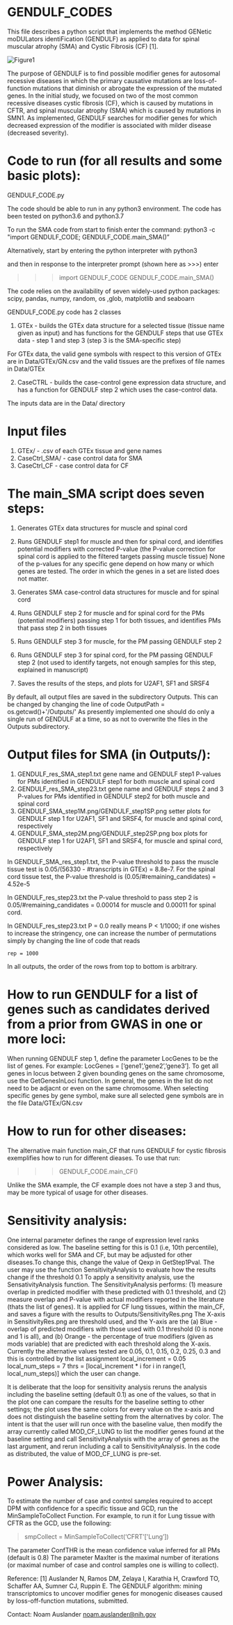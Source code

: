 # GENDULF_CODES


This file describes a python script that implements the method GENetic
moDULators identiFication (GENDULF) as applied to data for spinal
muscular atrophy (SMA) and Cystic Fibrosis (CF) [1].
 
![Figure1](https://user-images.githubusercontent.com/18428559/68185201-fd242280-ff6e-11e9-9866-17c97408d431.png)


The purpose of GENDULF is to find possible modifier genes for
autosomal recessive diseases in which the primary causative mutations
are loss-of-function mutations that diminish or abrogate the
expression of the mutated genes. In the initial study, we focused on
two of the most common recessive diseases cystic fibrosis (CF), which
is caused by mutations in CFTR, and spinal muscular atrophy (SMA)
which is caused by mutations in SMN1. As implemented, GENDULF searches
for modifier genes for which decreased expression of the modifier is
associated with milder disease (decreased severity).


# Code to run (for all results and some basic plots):
GENDULF_CODE.py

The code should be able to run in any python3 environment. The code
has been tested on python3.6 and python3.7

To run the SMA code from start to finish enter the command:
python3 -c "import GENDULF_CODE; GENDULF_CODE.main_SMA()”



Alternatively, start by entering the python interpreter with
python3

and then in response to the interpreter prompt (shown here as >>>) enter
>>> import GENDULF_CODE
>>> GENDULF_CODE.main_SMA()

The code relies on the availability of seven widely-used python
packages: scipy, pandas, numpy, random, os ,glob, matplotlib and seaboarn

GENDULF_CODE.py code has 2 classes

1. GTEx - builds the GTEx data structure for a selected tissue (tissue
name given as input) and has functions for the GENDULF steps that use
GTEx data - step 1 and step 3 (step 3 is the SMA-specific step)

For GTEx data, the valid gene symbols with respect to this version of GTEx are in
Data/GTEx/GN.csv
and the valid tissues are the prefixes of file names in
Data/GTEx

2. CaseCTRL - builds the case-control gene expression data structure, and
has a function for GENDULF step 2 which uses the case-control data.

The inputs data are in the Data/ directory

# Input files
1. GTEx/ - .csv of each GTEx tissue and gene names
2. CaseCtrl_SMA/ - case control data for SMA
3. CaseCtrl_CF - case control data for CF


# The main_SMA script does seven steps:

1. Generates GTEx data structures for muscle and spinal cord

2. Runs GENDULF step1 for muscle and then for spinal cord, and
identifies potential modifiers with corrected P-value (the P-value
correction for spinal cord is applied to the filtered targets passing
muscle tissue)
None of the p-values for any specific gene depend on  how many or which genes are tested.
The order in which the genes in a set are listed does not matter.

3. Generates SMA case-control data structures for muscle and for spinal cord

4. Runs GENDULF step 2 for muscle and for spinal cord for the PMs
(potential modifiers) passing step 1 for both tissues, and identifies
PMs that pass step 2 in both tissues

5. Runs GENDULF step 3 for muscle, for the PM passing GENDULF step 2 

6. Runs GENDULF step 3 for spinal cord, for the PM passing GENDULF
step 2 (not used to identify targets, not enough samples for this
step, explained in manuscript)

7. Saves the results of the steps, and plots for U2AF1, SF1 and SRSF4

By default, all output files are saved in the subdirectory Outputs.
This can be changed by changing the line of code
OutputPath = os.getcwd()+'/Outputs/'
As presently implemented one should do only a single run of
GENDULF at a time, so as not to overwrite the files in
the Outputs subdirectory.

# Output files for SMA (in Outputs/):
1. GENDULF_res_SMA_step1.txt gene name and GENDULF step1 P-values for PMs identified in GENDULF step1 for both muscle and spinal cord
2. GENDULF_res_SMA_step23.txt gene name and GENDULF steps 2 and 3 P-values for PMs identified in GENDULF step2 for both muscle and spinal cord
3. GENDULF_SMA_step1M.png/GENDULF_step1SP.png setter plots for GENDULF step 1 for U2AF1, SF1 and SRSF4, for muscle and spinal cord, respectively 
4. GENDULF_SMA_step2M.png/GENDULF_step2SP.png box plots for GENDULF step 1 for U2AF1, SF1 and SRSF4, for muscle and spinal cord, respectively 

In GENDULF_SMA_res_step1.txt, the P-value threshold to pass the muscle
tissue test is 0.05/(56330 - #transcripts in GTEx) = 8.8e-7. For the
spinal cord tissue test, the P-value threshold is
(0.05/#remaining_candidates) = 4.52e-5

In GENDULF_res_step23.txt the P-value threshold to pass step 2 is
0.05/#remaining_candidates = 0.00014 for muscle and 0.00011 for spinal
cord.

In GENDULF_res_step23.txt P = 0.0 really means P < 1/1000; if one
wishes to increase the stringency, one can increase the number of
permutations simply by changing the line of code that reads

    rep = 1000 

In all outputs, the order of the rows from top to bottom is arbitrary.

# How to run GENDULF for a list of genes such as candidates derived from a prior from GWAS in one or more loci:

When running GENDULF step 1, define the parameter LocGenes to be the list of genes.
For example: LocGenes = [‘gene1’,’gene2’,’gene3’]. To get all genes in locus between 2 given bounding 
genes on the same chromosome, use the GetGenesInLoci function. In general, the genes in the list do not need to be adjacnt or even on the
same chromosome. When selecting specific genes by gene symbol, make sure all selected gene symbols are in the file
Data/GTEx/GN.csv

# How to run for other diseases:
The alternative main function main_CF that runs GENDULF for cystic fibrosis exemplifies how to run for different dieases.
To use that run:
>>> GENDULF_CODE.main_CF()

Unlike the SMA example, the CF example does not have a step 3 and thus, may be more typical of usage for other diseases.

# Sensitivity analysis:
One internal parameter defines the range of expression level ranks considered as low. The baseline setting for
this is 0.1 (i.e, 10th percentile), which works well for SMA and CF, but may be adjusted for other diseases.To change this, change the value of Qexp in GetStep1Pval.
The user may use the function SensitivityAnalysis to evaluate how the results change if the threshold 0.1
To apply a sensitivity analysis, use the SensativityAnalysis function.
The SensitivityAnalysis performs: (1) measure overlap in predicted modifier with these predicted with 0.1 threshold, and (2) measure overlap and P-value with actual modifiers reported in the literature (thats the list of genes).
It is applied for CF lung tissues, within the main_CF, and saves a figure with the results to Outputs/SensitivityRes.png
The X-axis in SensitivityRes.png are threshold used, and the Y-axis are the (a) Blue - overlap of predicted modifiers with those used with 0.1 threshold (0 is none and 1 is all), and (b) Orange - the percentage of true modifiers (given as mods variable) that are predicted with each threshold along the X-axis. 
Currently the alternative values tested are 0.05, 0.1, 0.15, 0.2, 0.25, 0.3
and this is controlled by the list assignment
local_increment = 0.05
local_num_steps = 7
thrs = [local_increment * i for i in range(1, local_num_steps)]
which the user can change. 

It is deliberate that the loop for sensitivity analysis reruns the
analysis including the baseline setting (default 0.1) as one of the
values, so that in the plot one can compare the results for the
baseline setting to other settings; the plot uses the same colors for
every value on the x-axis and does not distinguish the baseline
setting from the alternatives by color.  The intent is that the user
will run once with the baseline value, then modify the array currently
called MOD_CF_LUNG to list the modifier genes found at the baseline
setting and call SensitivityAnalysis with the array of genes as the
last argument, and rerun including a call to SensitivityAnalysis.  In
the code as distributed, the value of MOD_CF_LUNG is pre-set.

# Power Analysis:
To estimate the number of case and control samples required to accept
DPM with confidence for a specific tissue and GCD, run the MinSampleToCollect
Function. 
For example, to run it for Lung tissue with CFTR as the GCD, use the following:
> smpCollect = MinSampleToCollect(‘CFRT’['Lung’])

The parameter ConfTHR is the mean confidence value inferred for all PMs (default is 0.8)
The parameter MaxIter is the maximal number of iterations (or maximal number of case and control samples one is willing to collect).



Reference:
[1] Auslander N, Ramos DM, Zelaya I, Karathia H, Crawford
TO, Schaffer AA, Sumner CJ, Ruppin E.  The GENDULF algorithm: mining
transcriptomics to uncover modifier genes for monogenic diseases
caused by loss-off-function mutations, submitted.


Contact:
Noam Auslander noam.auslander@nih.gov
